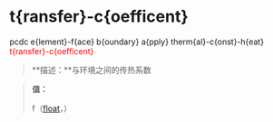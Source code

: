 # t{ransfer}-c{oefficent}
pcdc e{lement}-f{ace} b{oundary} a{pply} therm{al}-c{onst}-h{eat} <span style='color: red;'>t{ransfer}-c{oefficent}</span>
> **描述：**与环境之间的传热系数

> 
> **值：**
> 
> f（[float](数据类型/float/)，）

